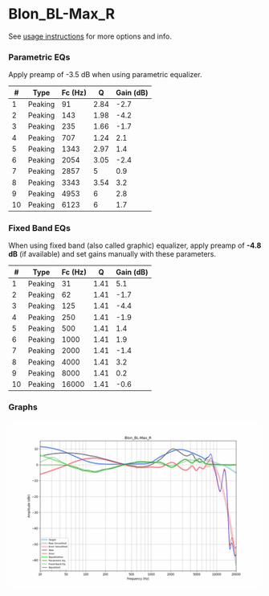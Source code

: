 # Blon_BL-Max_R
See [usage instructions](https://github.com/jaakkopasanen/AutoEq#usage) for more options and info.

### Parametric EQs
Apply preamp of -3.5 dB when using parametric equalizer.

|   # | Type    |   Fc (Hz) |    Q |   Gain (dB) |
|-----|---------|-----------|------|-------------|
|   1 | Peaking |        91 | 2.84 |        -2.7 |
|   2 | Peaking |       143 | 1.98 |        -4.2 |
|   3 | Peaking |       235 | 1.66 |        -1.7 |
|   4 | Peaking |       707 | 1.24 |         2.1 |
|   5 | Peaking |      1343 | 2.97 |         1.4 |
|   6 | Peaking |      2054 | 3.05 |        -2.4 |
|   7 | Peaking |      2857 | 5    |         0.9 |
|   8 | Peaking |      3343 | 3.54 |         3.2 |
|   9 | Peaking |      4953 | 6    |         2.8 |
|  10 | Peaking |      6123 | 6    |         1.7 |

### Fixed Band EQs
When using fixed band (also called graphic) equalizer, apply preamp of **-4.8 dB** (if available) and set gains manually with these parameters.

|   # | Type    |   Fc (Hz) |    Q |   Gain (dB) |
|-----|---------|-----------|------|-------------|
|   1 | Peaking |        31 | 1.41 |         5.1 |
|   2 | Peaking |        62 | 1.41 |        -1.7 |
|   3 | Peaking |       125 | 1.41 |        -4.4 |
|   4 | Peaking |       250 | 1.41 |        -1.9 |
|   5 | Peaking |       500 | 1.41 |         1.4 |
|   6 | Peaking |      1000 | 1.41 |         1.9 |
|   7 | Peaking |      2000 | 1.41 |        -1.4 |
|   8 | Peaking |      4000 | 1.41 |         3.2 |
|   9 | Peaking |      8000 | 1.41 |         0.2 |
|  10 | Peaking |     16000 | 1.41 |        -0.6 |

### Graphs
![](./Blon_BL-Max_R.png)
